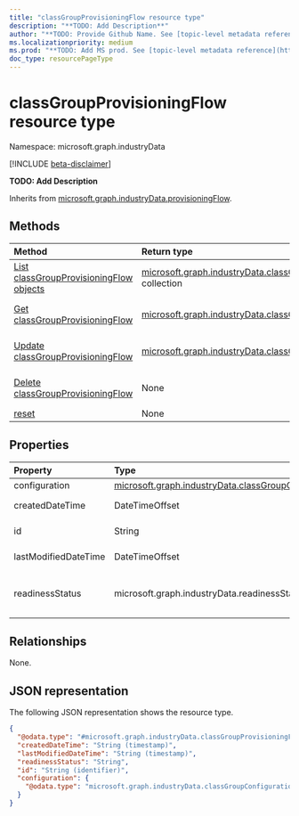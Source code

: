 ```yaml
---
title: "classGroupProvisioningFlow resource type"
description: "**TODO: Add Description**"
author: "**TODO: Provide Github Name. See [topic-level metadata reference](https://aka.ms/msgo?pagePath=Document-APIs/Guidelines/Metadata)**"
ms.localizationpriority: medium
ms.prod: "**TODO: Add MS prod. See [topic-level metadata reference](https://aka.ms/msgo?pagePath=Document-APIs/Guidelines/Metadata)**"
doc_type: resourcePageType
---
```


# classGroupProvisioningFlow resource type

Namespace: microsoft.graph.industryData

[!INCLUDE [beta-disclaimer](../../includes/beta-disclaimer.md)]

**TODO: Add Description**


Inherits from [microsoft.graph.industryData.provisioningFlow](../resources/industrydata-provisioningflow.md).

## Methods
|Method|Return type|Description|
|:---|:---|:---|
|[List classGroupProvisioningFlow objects](../api/industrydata-classgroupprovisioningflow-list.md)|[microsoft.graph.industryData.classGroupProvisioningFlow](../resources/industrydata-classgroupprovisioningflow.md) collection|Get a list of the [microsoft.graph.industryData.classGroupProvisioningFlow](../resources/industrydata-classgroupprovisioningflow.md) objects and their properties.|
|[Get classGroupProvisioningFlow](../api/industrydata-classgroupprovisioningflow-get.md)|[microsoft.graph.industryData.classGroupProvisioningFlow](../resources/industrydata-classgroupprovisioningflow.md)|Read the properties and relationships of a [microsoft.graph.industryData.classGroupProvisioningFlow](../resources/industrydata-classgroupprovisioningflow.md) object.|
|[Update classGroupProvisioningFlow](../api/industrydata-classgroupprovisioningflow-update.md)|[microsoft.graph.industryData.classGroupProvisioningFlow](../resources/industrydata-classgroupprovisioningflow.md)|Update the properties of a [microsoft.graph.industryData.classGroupProvisioningFlow](../resources/industrydata-classgroupprovisioningflow.md) object.|
|[Delete classGroupProvisioningFlow](../api/industrydata-classgroupprovisioningflow-delete.md)|None|Delete a [microsoft.graph.industryData.classGroupProvisioningFlow](../resources/industrydata-classgroupprovisioningflow.md) object.|
|[reset](../api/industrydata-classgroupprovisioningflow-reset.md)|None|**TODO: Add Description**|

## Properties
|Property|Type|Description|
|:---|:---|:---|
|configuration|[microsoft.graph.industryData.classGroupConfiguration](../resources/industrydata-classgroupconfiguration.md)|**TODO: Add Description**|
|createdDateTime|DateTimeOffset|**TODO: Add Description** Inherited from [microsoft.graph.industryData.provisioningFlow](../resources/industrydata-provisioningflow.md).|
|id|String|**TODO: Add Description** Inherited from [microsoft.graph.industryData.provisioningFlow](../resources/industrydata-provisioningflow.md).|
|lastModifiedDateTime|DateTimeOffset|**TODO: Add Description** Inherited from [microsoft.graph.industryData.provisioningFlow](../resources/industrydata-provisioningflow.md).|
|readinessStatus|microsoft.graph.industryData.readinessStatus|**TODO: Add Description** Inherited from [microsoft.graph.industryData.provisioningFlow](../resources/industrydata-provisioningflow.md).The possible values are: `notReady`, `ready`, `failed`, `disabled`, `expired`, `unknownFutureValue`.|

## Relationships
None.

## JSON representation
The following JSON representation shows the resource type.
<!-- {
  "blockType": "resource",
  "keyProperty": "id",
  "@odata.type": "microsoft.graph.industryData.classGroupProvisioningFlow",
  "baseType": "microsoft.graph.industryData.provisioningFlow",
  "openType": false
}
-->
``` json
{
  "@odata.type": "#microsoft.graph.industryData.classGroupProvisioningFlow",
  "createdDateTime": "String (timestamp)",
  "lastModifiedDateTime": "String (timestamp)",
  "readinessStatus": "String",
  "id": "String (identifier)",
  "configuration": {
    "@odata.type": "microsoft.graph.industryData.classGroupConfiguration"
  }
}
```

